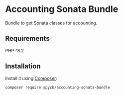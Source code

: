 # Accounting Sonata Bundle

Bundle to get Sonata classes for accounting. 

## Requirements
PHP ^8.2

## Installation
Install it using [Composer](https://getcomposer.org/):

```sh
composer require spyck/accounting-sonata-bundle
```
